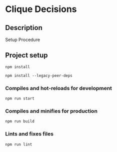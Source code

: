 # Clique Decisions

## Description

Setup Procedure

## Project setup

```
npm install

npm install --legacy-peer-deps

```

### Compiles and hot-reloads for development

```
npm run start
```

### Compiles and minifies for production

```
npm run build
```

### Lints and fixes files

```
npm run lint
```